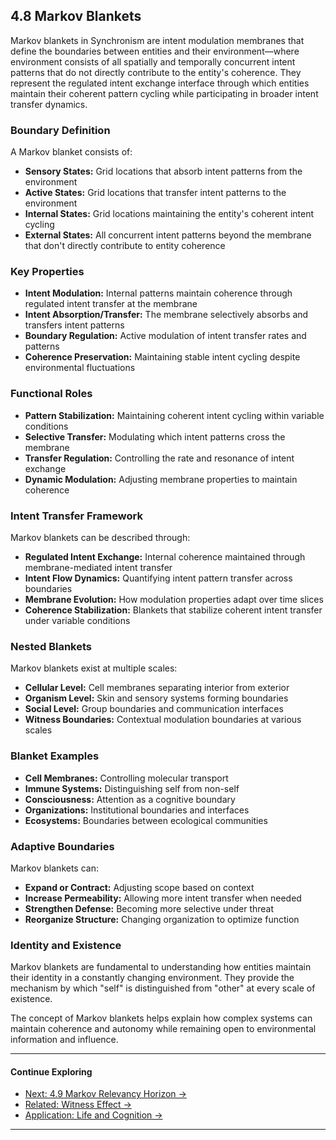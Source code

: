 ## 4.8 Markov Blankets

 Markov blankets in Synchronism are intent modulation membranes that define the boundaries between entities and their environment—where environment consists of all spatially and temporally concurrent intent patterns that do not directly contribute to the entity's coherence. They represent the regulated intent exchange interface through which entities maintain their coherent pattern cycling while participating in broader intent transfer dynamics.

 ### Boundary Definition

 A Markov blanket consists of:

 - **Sensory States:** Grid locations that absorb intent patterns from the environment
- **Active States:** Grid locations that transfer intent patterns to the environment
- **Internal States:** Grid locations maintaining the entity's coherent intent cycling
- **External States:** All concurrent intent patterns beyond the membrane that don't directly contribute to entity coherence

 ### Key Properties

 - **Intent Modulation:** Internal patterns maintain coherence through regulated intent transfer at the membrane
- **Intent Absorption/Transfer:** The membrane selectively absorbs and transfers intent patterns
- **Boundary Regulation:** Active modulation of intent transfer rates and patterns
- **Coherence Preservation:** Maintaining stable intent cycling despite environmental fluctuations

 ### Functional Roles

 - **Pattern Stabilization:** Maintaining coherent intent cycling within variable conditions
- **Selective Transfer:** Modulating which intent patterns cross the membrane
- **Transfer Regulation:** Controlling the rate and resonance of intent exchange
- **Dynamic Modulation:** Adjusting membrane properties to maintain coherence

 ### Intent Transfer Framework

 Markov blankets can be described through:

 - **Regulated Intent Exchange:** Internal coherence maintained through membrane-mediated intent transfer
- **Intent Flow Dynamics:** Quantifying intent pattern transfer across boundaries
- **Membrane Evolution:** How modulation properties adapt over time slices
- **Coherence Stabilization:** Blankets that stabilize coherent intent transfer under variable conditions

 ### Nested Blankets

 Markov blankets exist at multiple scales:

 - **Cellular Level:** Cell membranes separating interior from exterior
- **Organism Level:** Skin and sensory systems forming boundaries
- **Social Level:** Group boundaries and communication interfaces
- **Witness Boundaries:** Contextual modulation boundaries at various scales

 ### Blanket Examples

 - **Cell Membranes:** Controlling molecular transport
- **Immune Systems:** Distinguishing self from non-self
- **Consciousness:** Attention as a cognitive boundary
- **Organizations:** Institutional boundaries and interfaces
- **Ecosystems:** Boundaries between ecological communities

 ### Adaptive Boundaries

 Markov blankets can:

 - **Expand or Contract:** Adjusting scope based on context
- **Increase Permeability:** Allowing more intent transfer when needed
- **Strengthen Defense:** Becoming more selective under threat
- **Reorganize Structure:** Changing organization to optimize function

 ### Identity and Existence

 Markov blankets are fundamental to understanding how entities maintain their identity in a constantly changing environment. They provide the mechanism by which "self" is distinguished from "other" at every scale of existence.

 The concept of Markov blankets helps explain how complex systems can maintain coherence and autonomy while remaining open to environmental information and influence.

---

 #### Continue Exploring

 - [Next: 4.9 Markov Relevancy Horizon →](#mrh)
- [Related: Witness Effect →](#witness-effect)
- [Application: Life and Cognition →](#life-cognition)

---
